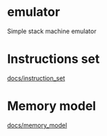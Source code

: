 # emulator
Simple stack machine emulator

# Instructions set
[docs/instruction_set](docs/instruction_set)

# Memory model
[docs/memory_model](docs/memory_model)